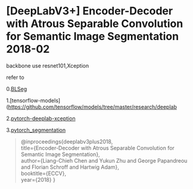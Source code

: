 # [DeepLabV3+] Encoder-Decoder with Atrous Separable Convolution for Semantic Image Segmentation 2018-02
backbone use resnet101,Xception

refer to

0.[BLSeg](https://github.com/linbo0518/BLSeg)

1.[tensorflow-models](https://github.com/tensorflow/models/tree/master/research/deeplab

2.[pytorch-deeplab-xception](https://github.com/jfzhang95/pytorch-deeplab-xception)

3.[pytorch_segmentation](https://github.com/yassouali/pytorch_segmentation)


>@inproceedings{deeplabv3plus2018,\
  title={Encoder-Decoder with Atrous Separable Convolution for Semantic Image Segmentation},\
  author={Liang-Chieh Chen and Yukun Zhu and George Papandreou and Florian Schroff and Hartwig Adam},\
  booktitle={ECCV},\
  year={2018}
}